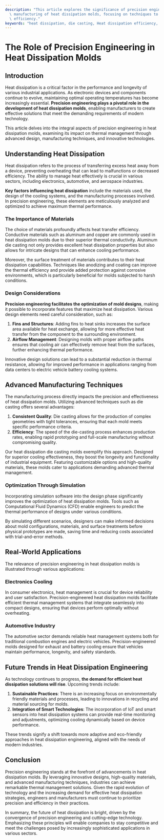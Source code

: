 ```yaml
---
description: "This article explores the significance of precision engineering in the design and\
  \ manufacturing of heat dissipation molds, focusing on techniques to enhance cooling\
  \ efficiency."
keywords: "heat dissipation, die casting, Heat dissipation efficiency, Die casting process"
---
```

# The Role of Precision Engineering in Heat Dissipation Molds

## Introduction

Heat dissipation is a critical factor in the performance and longevity of various industrial applications. As electronic devices and components continue to evolve, maintaining optimal operating temperatures has become increasingly essential. **Precision engineering plays a pivotal role in the development of heat dissipation molds**, enabling manufacturers to create effective solutions that meet the demanding requirements of modern technology.

This article delves into the integral aspects of precision engineering in heat dissipation molds, examining its impact on thermal management through advanced design, manufacturing techniques, and innovative technologies.

## Understanding Heat Dissipation

Heat dissipation refers to the process of transferring excess heat away from a device, preventing overheating that can lead to malfunctions or decreased efficiency. The ability to manage heat effectively is crucial in various sectors, including electronics, automotive, and aerospace industries. 

**Key factors influencing heat dissipation** include the materials used, the design of the cooling systems, and the manufacturing processes involved. In precision engineering, these elements are meticulously analyzed and optimized to achieve maximum thermal performance.

### The Importance of Materials

The choice of materials profoundly affects heat transfer efficiency. Conductive materials such as aluminum and copper are commonly used in heat dissipation molds due to their superior thermal conductivity. Aluminum die casting not only provides excellent heat dissipation properties but also allows for intricate designs that can enhance cooling performance. 

Moreover, the surface treatment of materials contributes to their heat dissipation capabilities. Techniques like anodizing and coating can improve the thermal efficiency and provide added protection against corrosive environments, which is particularly beneficial for molds subjected to harsh conditions.

### Design Considerations

**Precision engineering facilitates the optimization of mold designs**, making it possible to incorporate features that maximize heat dissipation. Various design elements need careful consideration, such as:

1. **Fins and Structures**: Adding fins to heat sinks increases the surface area available for heat exchange, allowing for more effective heat transfer from the component to the surrounding environment.
2. **Airflow Management**: Designing molds with proper airflow paths ensures that cooling air can effectively remove heat from the surfaces, further enhancing thermal performance.

Innovative design solutions can lead to a substantial reduction in thermal resistance, allowing for improved performance in applications ranging from data centers to electric vehicle battery cooling systems.

## Advanced Manufacturing Techniques

The manufacturing process directly impacts the precision and effectiveness of heat dissipation molds. Utilizing advanced techniques such as die casting offers several advantages:

1. **Consistent Quality**: Die casting allows for the production of complex geometries with tight tolerances, ensuring that each mold meets specific performance criteria.
2. **Efficiency**: The speed of the die-casting process enhances production rates, enabling rapid prototyping and full-scale manufacturing without compromising quality.

Our heat dissipation die casting molds exemplify this approach. Designed for superior cooling effectiveness, they boost the longevity and functionality of industrial equipment. Featuring customizable options and high-quality materials, these molds cater to applications demanding advanced thermal management.

### Optimization Through Simulation

Incorporating simulation software into the design phase significantly improves the optimization of heat dissipation molds. Tools such as Computational Fluid Dynamics (CFD) enable engineers to predict the thermal performance of designs under various conditions. 

By simulating different scenarios, designers can make informed decisions about mold configurations, materials, and surface treatments before physical prototypes are made, saving time and reducing costs associated with trial-and-error methods.

## Real-World Applications

The relevance of precision engineering in heat dissipation molds is illustrated through various applications:

### Electronics Cooling

In consumer electronics, heat management is crucial for device reliability and user satisfaction. Precision-engineered heat dissipation molds facilitate efficient thermal management systems that integrate seamlessly into compact designs, ensuring that devices perform optimally without overheating.

### Automotive Industry

The automotive sector demands reliable heat management systems both for traditional combustion engines and electric vehicles. Precision-engineered molds designed for exhaust and battery cooling ensure that vehicles maintain performance, longevity, and safety standards.

## Future Trends in Heat Dissipation Engineering

As technology continues to progress, **the demand for efficient heat dissipation solutions will rise**. Upcoming trends include:

1. **Sustainable Practices**: There is an increasing focus on environmentally friendly materials and processes, leading to innovations in recycling and material sourcing for molds.
2. **Integration of Smart Technologies**: The incorporation of IoT and smart sensors into heat dissipation systems can provide real-time monitoring and adjustments, optimizing cooling dynamically based on device performance.

These trends signify a shift towards more adaptive and eco-friendly approaches in heat dissipation engineering, aligned with the needs of modern industries.

## Conclusion

Precision engineering stands at the forefront of advancements in heat dissipation molds. By leveraging innovative designs, high-quality materials, and advanced manufacturing techniques, industries can achieve remarkable thermal management solutions. Given the rapid evolution of technology and the increasing demand for effective heat dissipation strategies, engineers and manufacturers must continue to prioritize precision and efficiency in their practices.

In summary, the future of heat dissipation is bright, driven by the convergence of precision engineering and cutting-edge technology. Emphasizing these principles will enable companies to stay competitive and meet the challenges posed by increasingly sophisticated applications in various sectors.
